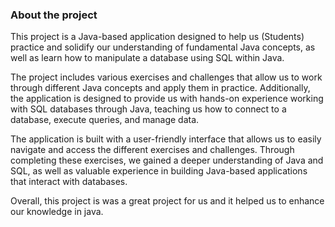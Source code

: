 
### About the project 

This project is a Java-based application designed to help us (Students) practice and solidify our understanding of fundamental Java concepts, as well as learn how to manipulate a database using SQL within Java.

The project includes various exercises and challenges that allow us to work through different Java concepts and apply them in practice. Additionally, the application is designed to provide us with hands-on experience working with SQL databases through Java, teaching us how to connect to a database, execute queries, and manage data.

The application is built with a user-friendly interface that allows us to easily navigate and access the different exercises and challenges. Through completing these exercises, we gained a deeper understanding of Java and SQL, as well as valuable experience in building Java-based applications that interact with databases.

Overall, this project is was a great project for us and it helped us to enhance our knowledge in java.
